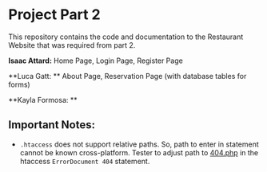# Project Part 2
This repository contains the code and documentation to the Restaurant Website that was required from part 2.

**Isaac Attard:**   Home Page, Login Page, Register Page

**Luca Gatt: **     About Page, Reservation Page (with database tables for forms)

**Kayla Formosa: **

## Important Notes:
- `.htaccess` does not support relative paths. So, path to enter in statement cannot be known cross-platform. Tester to adjust path to [404.php](404.php) in the htaccess `ErrorDocument 404` statement.
